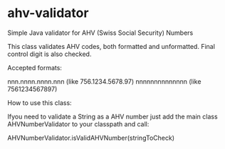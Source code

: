 # ahv-validator
Simple Java validator for AHV (Swiss Social Security) Numbers

This class validates AHV codes, both formatted and unformatted. Final control digit is also checked.

Accepted formats:

nnn.nnnn.nnnn.nnn (like 756.1234.5678.97)
nnnnnnnnnnnnnn (like 7561234567897)

How to use this class:

Ifyou need to validate a String as a AHV number just add the main class AHVNumberValidator to your classpath and call:

AHVNumberValidator.isValidAHVNumber(stringToCheck)
